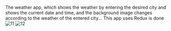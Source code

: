 The weather app, which shows the weather by entering the desired city and shows the current date and time, and the background image changes according to the weather of the entered city... This app uses Redux is done
![11](https://github.com/sadeqran/Panel-Admin/assets/109485162/d06596ca-55b1-4eaa-83f5-07221df89b24)
![12](https://github.com/sadeqran/Panel-Admin/assets/109485162/f7ce6c3d-3482-4baf-9f87-ef448141150a)
